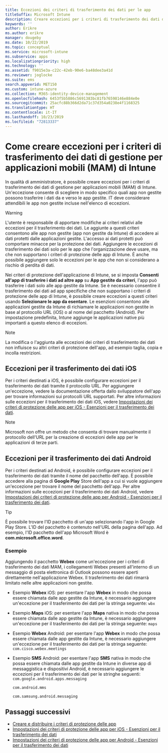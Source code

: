 ```yaml
---
title: Eccezioni dei criteri di trasferimento dei dati per le app
titleSuffix: Microsoft Intune
description: Creare eccezioni per i criteri di trasferimento dei dati di gestione per applicazioni mobili (MAM) di Intune.
keywords: ''
author: Erikre
ms.author: erikre
manager: dougeby
ms.date: 10/22/2019
ms.topic: conceptual
ms.service: microsoft-intune
ms.subservice: apps
ms.localizationpriority: high
ms.technology: ''
ms.assetid: f9015e3a-c22c-42eb-90e6-ba48dee3a41d
ms.reviewer: joglocke
ms.suite: ems
search.appverid: MET150
ms.custom: intune-azure
ms.collection: M365-identity-device-management
ms.openlocfilehash: 6453f5b5886c5691383bc81fb76598146e884e0e
ms.sourcegitcommit: 25acfc88b366d2da71c37d354a0238e4f1168325
ms.translationtype: HT
ms.contentlocale: it-IT
ms.lasthandoff: 10/23/2019
ms.locfileid: "72813337"
---
```

# <a name="how-to-create-exceptions-to-the-intune-mobile-application-management-mam-data-transfer-policy"></a>Come creare eccezioni per i criteri di trasferimento dei dati di gestione per applicazioni mobili (MAM) di Intune

In qualità di amministratore, è possibile creare eccezioni per i criteri di trasferimento dei dati di gestione per applicazioni mobili (MAM) di Intune. Un'eccezione consente di scegliere in modo specifico quali app non gestite possono trasferire i dati da e verso le app gestite. IT deve considerare attendibili le app non gestite incluse nell'elenco di eccezioni. 

>[!WARNING] 
> L'utente è responsabile di apportare modifiche ai criteri relativi alle eccezioni per il trasferimento dei dati. Le aggiunte a questi criteri consentono alle app non gestite (app non gestite da Intune) di accedere ai dati protetti dalle applicazioni gestite. L'accesso ai dati protetti può comportare minacce per la protezione dei dati. Aggiungere le eccezioni di trasferimento dei dati solo per le app che l'organizzazione deve usare, ma che non supportano i criteri di protezione delle app di Intune. È anche possibile aggiungere solo le eccezioni per le app che non si considerano a rischio di perdita di dati.

Nei criteri di protezione dell'applicazione di Intune, se si imposta **Consenti all'app di trasferire i dati ad altre app** su **App gestite da criteri**, l'app può trasferire i dati solo alle app gestite da Intune. Se è necessario consentire il trasferimento dei dati ad app specifiche che non supportano i criteri di protezione delle app di Intune, è possibile creare eccezioni a questi criteri usando **Selezionare le app da esentare**. Le esenzioni consentono alle applicazioni gestite da Intune di richiamare le applicazioni non gestite in base al protocollo URL (iOS) o al nome del pacchetto (Android). Per impostazione predefinita, Intune aggiunge le applicazioni native più importanti a questo elenco di eccezioni. 

> [!NOTE]
> La modifica o l'aggiunta alle eccezioni dei criteri di trasferimento dei dati non influisce su altri criteri di protezione dell'app, ad esempio taglia, copia e incolla restrizioni. 

## <a name="ios-data-transfer-exceptions"></a>Eccezioni per il trasferimento dei dati iOS
Per i criteri destinati a iOS, è possibile configurare eccezioni per il trasferimento dei dati tramite il protocollo URL. Per aggiungere un'eccezione, vedere la documentazione offerta dallo sviluppatore dell'app per trovare informazioni sui protocolli URL supportati. Per altre informazioni sulle eccezioni per il trasferimento dei dati iOS, vedere [Impostazioni dei criteri di protezione delle app per iOS - Esenzioni per il trasferimento dei dati](app-protection-policy-settings-ios.md#data-transfer-exemptions).

> [!NOTE]
> Microsoft non offre un metodo che consenta di trovare manualmente il protocollo dell'URL per la creazione di eccezioni delle app per le applicazioni di terze parti. 

## <a name="android-data-transfer-exceptions"></a>Eccezioni per il trasferimento dei dati Android
Per i criteri destinati ad Android, è possibile configurare eccezioni per il trasferimento dei dati tramite il nome del pacchetto dell'app. È possibile accedere alla pagina di **Google Play** Store dell'app a cui si vuole aggiungere un'eccezione per trovare il nome del pacchetto dell'app. Per altre informazioni sulle eccezioni per il trasferimento dei dati Android, vedere [Impostazioni dei criteri di protezione delle app per Android - Esenzioni per il trasferimento dei dati](app-protection-policy-settings-android.md#data-transfer-exemptions).


>[!TIP]
> È possibile trovare l'ID pacchetto di un'app selezionando l'app in Google Play Store. L'ID del pacchetto è contenuto nell'URL della pagina dell'app. Ad esempio, l'ID pacchetto dell'app Microsoft Word è **com.microsoft.office.word**.

### <a name="example"></a>Esempio
Aggiungendo il pacchetto **Webex** come un'eccezione per i criteri di trasferimento dei dati MAM, i collegamenti Webex presenti all'interno di un messaggio di posta elettronica di Outlook possono essere aperti direttamente nell'applicazione Webex. Il trasferimento dei dati rimarrà limitato nelle altre applicazioni non gestite.

- Esempio **Webex** iOS:   per esentare l'app **Webex** in modo che possa essere chiamata dalle app gestite da Intune, è necessario aggiungere un'eccezione per il trasferimento dei dati per la stringa seguente: <code>wbx</code>
    
- Esempio **Maps** iOS:   per esentare l'app **Maps** nativa in modo che possa essere chiamata dalle app gestite da Intune, è necessario aggiungere un'eccezione per il trasferimento dei dati per la stringa seguente: <code>maps</code>

- Esempio **Webex** Android:   per esentare l'app **Webex** in modo che possa essere chiamata dalle app gestite da Intune, è necessario aggiungere un'eccezione per il trasferimento dei dati per la stringa seguente: <code>com.cisco.webex.meetings</code>
    
- Esempio **SMS** Android:   per esentare l'app **SMS** nativa in modo che possa essere chiamata dalle app gestite da Intune in diverse app di messaggistica e dispositivi Android, è necessario aggiungere le eccezioni per il trasferimento dei dati per le stringhe seguenti: 
    <code>com.google.android.apps.messaging</code>
    
    <code>com.android.mms</code>
    
    <code>com.samsung.android.messaging</code>

## <a name="next-steps"></a>Passaggi successivi

- [Creare e distribuire i criteri di protezione delle app](app-protection-policies.md)
- [Impostazioni dei criteri di protezione delle app per iOS - Esenzioni per il trasferimento dei dati](app-protection-policy-settings-ios.md#data-transfer-exemptions)
- [Impostazioni dei criteri di protezione delle app per Android - Esenzioni per il trasferimento dei dati](app-protection-policy-settings-android.md#data-transfer-exemptions)
